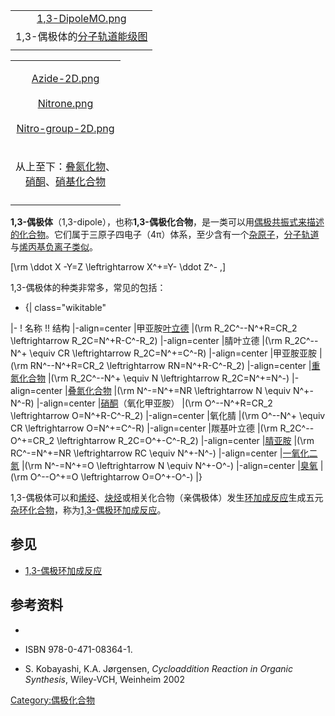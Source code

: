 |                                                                                                |
| :--------------------------------------------------------------------------------------------: |
| [1,3-DipoleMO.png](https://zh.wikipedia.org/wiki/File:1,3-DipoleMO.png "fig:1,3-DipoleMO.png") |
|              1,3-偶极体的[分子轨道能级图](https://zh.wikipedia.org/wiki/分子轨道能级图 "wikilink")               |
|                                                                                                |

<table>
<tbody>
<tr class="odd">
<td style="text-align: center;"><p><a href="https://zh.wikipedia.org/wiki/File:Azide-2D.png" title="fig:Azide-2D.png">Azide-2D.png</a><br />
<br />
<a href="https://zh.wikipedia.org/wiki/File:Nitrone.png" title="fig:Nitrone.png">Nitrone.png</a><br />
<br />
<a href="https://zh.wikipedia.org/wiki/File:Nitro-group-2D.png" title="fig:Nitro-group-2D.png">Nitro-group-2D.png</a></p></td>
</tr>
<tr class="even">
<td style="text-align: center;"><p>从上至下：<a href="https://zh.wikipedia.org/wiki/叠氮化物" title="wikilink">叠氮化物</a>、<br />
<a href="../Page/硝酮.md" title="wikilink">硝酮</a>、<a href="../Page/硝基化合物.md" title="wikilink">硝基化合物</a></p></td>
</tr>
<tr class="odd">
<td style="text-align: center;"></td>
</tr>
</tbody>
</table>

**1,3-偶极体**（1,3-dipole），也称**1,3-偶极化合物**，是一类可以用[偶极](https://zh.wikipedia.org/wiki/偶极 "wikilink")[共振式来描述的化合物](https://zh.wikipedia.org/wiki/共振式 "wikilink")。它们属于三原子四电子（4π）体系，至少含有一个[杂原子](../Page/杂原子.md "wikilink")，[分子轨道](../Page/分子轨道.md "wikilink")与[烯丙基](https://zh.wikipedia.org/wiki/烯丙基 "wikilink")[负离子类似](https://zh.wikipedia.org/wiki/负离子 "wikilink")。

\[\rm \ddot X -Y=Z \leftrightarrow X^+=Y- \ddot Z^- \,\]

1,3-偶极体的种类非常多，常见的包括：

  -
    {| class="wikitable"

|- \! 名称 \!\! 结构 |-align=center
|甲亚胺[叶立德](https://zh.wikipedia.org/wiki/叶立德 "wikilink")
|\(\rm R_2C^--N^+R=CR_2 \leftrightarrow R_2C=N^+R-C^-R_2\)
|-align=center |腈叶立德
|\(\rm R_2C^--N^+ \equiv CR \leftrightarrow R_2C=N^+=C^-R\)
|-align=center |甲亚胺亚胺
|\(\rm RN^--N^+R=CR_2 \leftrightarrow RN=N^+R-C^-R_2\) |-align=center
|[重氮化合物](../Page/重氮化合物.md "wikilink")
|\(\rm R_2C^--N^+ \equiv N \leftrightarrow R_2C=N^+=N^-\) |-align=center
|[叠氮化合物](../Page/叠氮化合物.md "wikilink")
|\(\rm N^-=N^+=NR \leftrightarrow N \equiv N^+-N^-R\) |-align=center
|[硝酮](../Page/硝酮.md "wikilink")（氧化甲亚胺）
|\(\rm O^--N^+R=CR_2 \leftrightarrow O=N^+R-C^-R_2\) |-align=center |氧化腈
|\(\rm O^--N^+ \equiv CR \leftrightarrow O=N^+=C^-R\) |-align=center
|羰基叶立德 |\(\rm R_2C^--O^+=CR_2 \leftrightarrow R_2C=O^+-C^-R_2\)
|-align=center |[腈亚胺](https://zh.wikipedia.org/wiki/腈亚胺 "wikilink")
|\(\rm RC^-=N^+=NR \leftrightarrow RC \equiv N^+-N^-\) |-align=center
|[一氧化二氮](../Page/一氧化二氮.md "wikilink")
|\(\rm N^-=N^+=O \leftrightarrow N \equiv N^+-O^-\) |-align=center
|[臭氧](../Page/臭氧.md "wikilink")
|\(\rm O^--O^+=O \leftrightarrow O=O^+-O^-\) |}

1,3-偶极体可以和[烯烃](../Page/烯烃.md "wikilink")、[炔烃](../Page/炔烃.md "wikilink")或相关化合物（亲偶极体）发生[环加成反应](../Page/环加成反应.md "wikilink")生成五元[杂环化合物](../Page/杂环化合物.md "wikilink")，称为[1,3-偶极环加成反应](../Page/1,3-偶极环加成反应.md "wikilink")。

## 参见

  - [1,3-偶极环加成反应](../Page/1,3-偶极环加成反应.md "wikilink")

## 参考资料

  -
  - ISBN 978-0-471-08364-1.

  - S. Kobayashi, K.A. Jørgensen, *Cycloaddition Reaction in Organic
    Synthesis*, Wiley-VCH, Weinheim 2002

[Category:偶极化合物](https://zh.wikipedia.org/wiki/Category:偶极化合物 "wikilink")